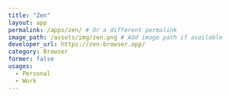 ```yaml
---
title: "Zen"
layout: app
permalink: /apps/zen/ # Or a different permalink
image_path: /assets/img/zen.png # Add image path if available
developer_url: https://zen-browser.app/
category: Browser
former: false
usages:
  - Personal
  - Work
---
```

